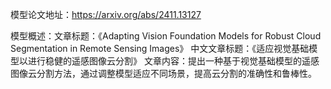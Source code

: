 模型论文地址：https://arxiv.org/abs/2411.13127

模型概述：文章标题：《Adapting Vision Foundation Models for Robust Cloud Segmentation in Remote Sensing Images》
中文文章标题：《适应视觉基础模型以进行稳健的遥感图像云分割》
文章内容：提出一种基于视觉基础模型的遥感图像云分割方法，通过调整模型适应不同场景，提高云分割的准确性和鲁棒性。
